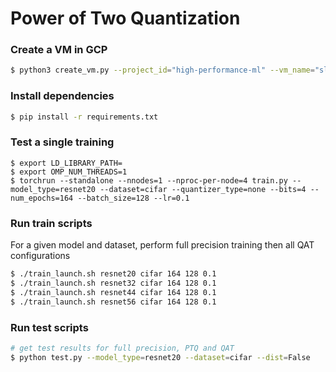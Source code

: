 # Power of Two Quantization

### Create a VM in GCP

```bash
$ python3 create_vm.py --project_id="high-performance-ml" --vm_name="sleds" --disk_size=100 --gpu_type="nvidia-tesla-t4" --gpu_count=4 --machine_type="n1-standard-8"
```

### Install dependencies

```bash
$ pip install -r requirements.txt
```
### Test a single training

```
$ export LD_LIBRARY_PATH=
$ export OMP_NUM_THREADS=1
$ torchrun --standalone --nnodes=1 --nproc-per-node=4 train.py --model_type=resnet20 --dataset=cifar --quantizer_type=none --bits=4 --num_epochs=164 --batch_size=128 --lr=0.1
```

### Run train scripts

For a given model and dataset, perform full precision training then all QAT configurations

```bash
$ ./train_launch.sh resnet20 cifar 164 128 0.1
$ ./train_launch.sh resnet32 cifar 164 128 0.1
$ ./train_launch.sh resnet44 cifar 164 128 0.1
$ ./train_launch.sh resnet56 cifar 164 128 0.1
```

### Run test scripts

```bash
# get test results for full precision, PTQ and QAT
$ python test.py --model_type=resnet20 --dataset=cifar --dist=False
```